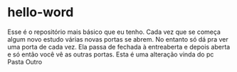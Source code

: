 # hello-word
Esse é o repositório mais básico que eu tenho.
Cada vez que se começa algum novo estudo várias novas portas se abrem. No entanto só dá pra ver uma porta de cada vez. 
Ela passa de fechada à entreaberta e depois aberta e só então você vê as outras portas.
Esta é uma alteração vinda do pc
Pasta Outro
